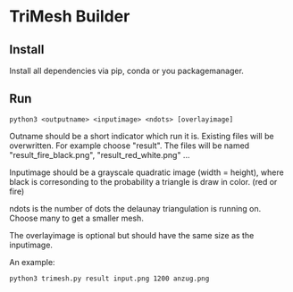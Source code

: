 # TriMesh Builder

## Install
Install all dependencies via pip, conda or you packagemanager.

## Run
```
python3 <outputname> <inputimage> <ndots> [overlayimage]
```
Outname should be a short indicator which run it is. Existing files will be overwritten. For example choose "result". The files will be named "result\_fire\_black.png", "result\_red\_white.png" ...

Inputimage should be a grayscale quadratic image (width = height), where black is corresonding to the probability a triangle is draw in color. (red or fire)

ndots is the number of dots the delaunay triangulation is running on. Choose many to get a smaller mesh.

The overlayimage is optional but should have the same size as the inputimage.

An example:
```
python3 trimesh.py result input.png 1200 anzug.png
```

